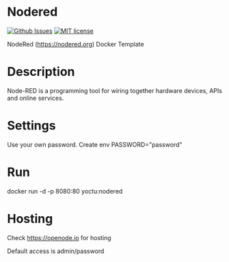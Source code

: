 # Nodered
[![Github Issues](http://img.shields.io/github/issues/yoctu/nodered)](https://github.com/yoctu/nodered/issues)
[![MIT license](http://img.shields.io/badge/license-MIT-brightgreen.svg)](http://opensource.org/licenses/MIT)

NodeRed (https://nodered.org) Docker Template

# Description
Node-RED is a programming tool for wiring together hardware devices, APIs and online services.

# Settings
Use your own password.
Create env PASSWORD="password"

# Run
docker run -d -p 8080:80 yoctu:nodered

# Hosting
Check https://openode.io for hosting

Default access is admin/password
